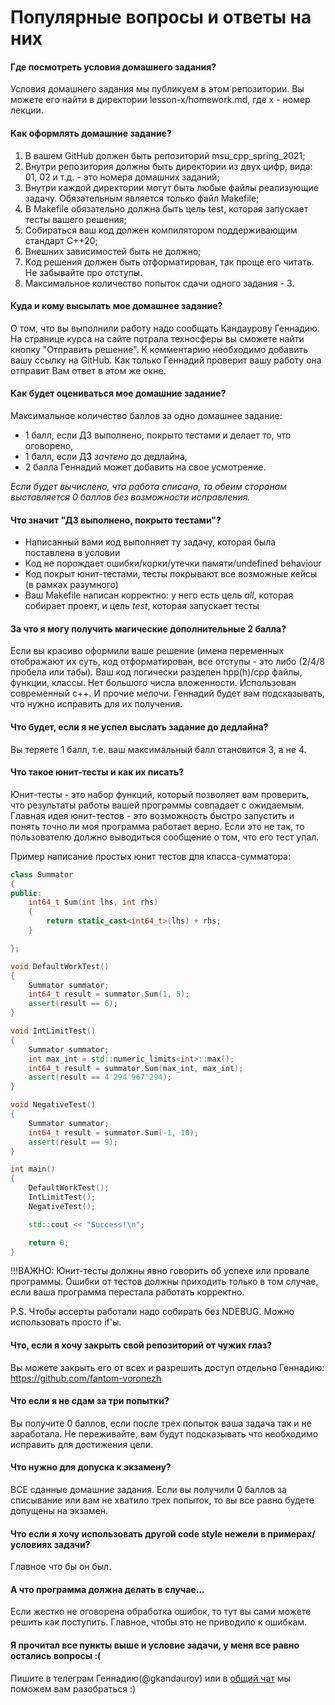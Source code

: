 # Популярные вопросы и ответы на них

#### Где посмотреть условия домашнего задания?
Условия домашнего задания мы публикуем в этом репозитории. Вы можете его найти в директории lesson-x/homework.md, где x - номер лекции.

#### Как оформлять домашние задание?
1. В вашем GitHub должен быть репозиторий msu\_cpp\_spring\_2021;
2. Внутри репозитория должны быть директории из двух цифр, вида: 01, 02 и т.д. - это номера домашних заданий;
3. Внутри каждой директории могут быть любые файлы реализующие задачу. Обязательным является только файл Makefile;
4. В Makefile обязательно должна быть цель test, которая запускает тесты вашего решения;
5. Собираться ваш код должен компилятором поддерживающим стандарт С++20;
6. Внешних зависимостей быть не должно;
7. Код решения должен быть отформатирован, так проще его читать. Не забывайте про отступы.
8. Максимальное количество попыток сдачи одного задания - 3.

#### Куда и кому высылать мое домашнее задание?
О том, что вы выполнили работу надо сообщать Кандаурову Геннадию. На странице курса на сайте потрала техносферы вы сможете найти кнопку "Отправить решение". К комментарию необходимо добавить вашу ссылку на GitHub. Как только Геннадий проверит вашу работу она отправит Вам ответ в этом же окне.

#### Как будет оцениваться мое домашние задание?
Максимальное количество баллов за одно домашнее задание:
+ 1 балл, если ДЗ выполнено, покрыто тестами и делает то, что оговорено,
+ 1 балл, если ДЗ *зачтено* до дедлайна,
+ 2 балла Геннадий может добавить на свое усмотрение.

*Если будет вычислено, что работа списана, то обеим сторонам выставляется 0 баллов без возможности исправления.*

#### Что значит "ДЗ выполнено, покрыто тестами"?
- Написанный вами код выполняет ту задачу, которая была поставлена в условии
- Код не порождает ошибки/корки/утечки памяти/undefined behaviour
- Код покрыт юнит-тестами, тесты покрывают все возможные кейсы (в рамках разумного)
- Ваш Makefile написан корректно: у него есть цель *all*, которая собирает проект, и цель *test*, которая запускает тесты

#### За что я могу получить магические дополнительные 2 балла?
Если вы красиво оформили ваше решение (имена переменных отображают их суть, код отформатирован, все отступы - это либо (2/4/8 пробела или табы). Ваш код логически разделен hpp(h)/cpp файлы, функции, классы. Нет большого числа вложенности. Использован современный с++. И прочие мелочи. Геннадий будет вам подсказывать, что нужно исправить для их получения.

#### Что будет, если я не успел выслать задание до дедлайна?
Вы теряете 1 балл, т.е. ваш максимальный балл становится 3, а не 4.

#### Что такое юнит-тесты и как их писать?
Юнит-тесты - это набор функций, который позволяет вам проверить, что результаты работы вашей программы совпадает с ожидаемым. Главная идея юнит-тестов - это возможность быстро запустить и понять точно ли моя программа работает верно. Если это не так, то пользователю должно выводиться сообщение о том, что его тест упал.

Пример написание простых юнит тестов для класса-сумматора:
```c++
class Summator
{
public:
    int64_t Sum(int lhs, int rhs)
    {
        return static_cast<int64_t>(lhs) + rhs;
    }

};

void DefaultWorkTest()
{
    Summator summator;
    int64_t result = summator.Sum(1, 5);
    assert(result == 6);
}

void IntLimitTest()
{
    Summator summator;
    int max_int = std::numeric_limits<int>::max();
    int64_t result = summator.Sum(max_int, max_int);
    assert(result == 4'294'967'294);
}

void NegativeTest()
{
    Summator summator;
    int64_t result = summator.Sum(-1, 10);
    assert(result == 9);
}

int main()
{
    DefaultWorkTest();
    IntLimitTest();
    NegativeTest();

    std::cout << "Success!\n";

    return 0;
}
```

!!!ВАЖНО: Юнит-тесты должны явно говорить об успехе или провале программы. Ошибки от тестов должны приходить только в том случае, если ваша программа перестала работать корректно.

P.S. Чтобы ассерты работали надо собирать без NDEBUG. Можно использовать просто if'ы.

#### Что, если я хочу закрыть свой репозиторий от чужих глаз?
Вы можете закрыть его от всех и разрешить доступ отдельно Геннадию: https://github.com/fantom-voronezh

#### Что если я не сдам за три попытки?
Вы получите 0 баллов, если после трех попыток ваша задача так и не заработала. Не переживайте, вам будут подсказывать что необходимо исправить для достижения цели.

#### Что нужно для допуска к экзамену?
ВСЕ сданные домашние задания. Если вы получили 0 баллов за списывание или вам не хватило трех попыток, то вы все равно будете допущены на экзамен.

#### Что если я хочу использовать другой code style нежели в примерах/условиях задачи?
Главное что бы он был.

#### А что программа должна делать в случае...
Если жестко не оговорена обработка ошибок, то тут вы сами можете решить как поступить. Главное, чтобы это не приводило к ошибкам.

#### Я прочитал все пункты выше и условие задачи, у меня все равно остались вопросы :(
Пишите в телеграм Геннадию(@gkandaurov) или в [общий чат](https://t.me/joinchat/HOUFmzzExEBiZDBi) мы поможем вам разобраться :)
